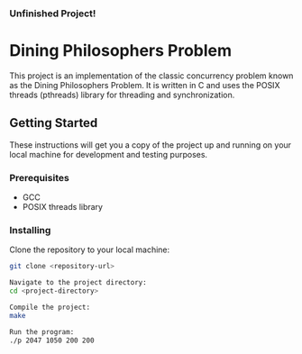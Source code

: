 ###  Unfinished Project!

# Dining Philosophers Problem

This project is an implementation of the classic concurrency problem known as the Dining Philosophers Problem. It is written in C and uses the POSIX threads (pthreads) library for threading and synchronization.

## Getting Started

These instructions will get you a copy of the project up and running on your local machine for development and testing purposes.

### Prerequisites

- GCC
- POSIX threads library

### Installing

Clone the repository to your local machine:

```bash
git clone <repository-url>

Navigate to the project directory:
cd <project-directory>

Compile the project:
make

Run the program:
./p 2047 1050 200 200
